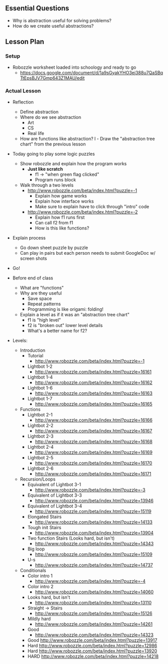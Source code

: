 ## Essential Questions

- Why is abstraction useful for solving problems?
- How do we create useful abstractions?

## Lesson Plan

### Setup

- Robozzle worksheet loaded into schoology and ready to go
    - https://docs.google.com/document/d/1a9sGyakYHO3ej388u7QaSBqTtEpsBJV7Gmp643Z1MAU/edit

### Actual Lesson

- Reflection
    - Define abstraction
    - Where do we see abstraction
        - Art
        - CS
        - Real life
    - How are functions like abstraction?
    l   - Draw the "abstraction tree chart" from the previous lesson
- Today going to play some logic puzzles
    - Show robozzle and explain how the program works
        - **Just like scratch**
            - f1 -> "when green flag clicked"
            - Program runs block 
    - Walk through a two levels
        - http://www.robozzle.com/beta/index.html?puzzle=-1
            - Explain how game works
            - Explain how interface works
            - Make sure to explain have to click through "intro" code
        - http://www.robozzle.com/beta/index.html?puzzle=-2
            - Explain how f1 runs first
            - Can call f2 from f1
            - How is this like functions?
- Explain process
    - Go down sheet puzzle by puzzle
    - Can play in pairs but each person needs to submit GoogleDoc w/ screen shots
- Go!
- Before end of class
    - What are "functions"
    - Why are they useful
        - Save space
        - Repeat patterns
        - Programming is like origami: folding!
    - Explain a level as if it was an "abstraction tree chart"
        - f1 is "high level"
        - f2 is "broken out" lower level details
        - What's a better name for f2?

- Levels:
    - Introduction
        - Tutorial
            - http://www.robozzle.com/beta/index.html?puzzle=-1
        - Lightbot 1-2
            - http://www.robozzle.com/beta/index.html?puzzle=16161
        - Lightbot 1-4
            - http://www.robozzle.com/beta/index.html?puzzle=16162
        - Lightbot 1-6
            - http://www.robozzle.com/beta/index.html?puzzle=16163
        - Lightbot 1-7
            - http://www.robozzle.com/beta/index.html?puzzle=16165
    - Functions
        - Lightbot 2-1
            - http://www.robozzle.com/beta/index.html?puzzle=16166
        - Lightbot 2-2
            - http://www.robozzle.com/beta/index.html?puzzle=16167
        - Lightbot 2-3
            - http://www.robozzle.com/beta/index.html?puzzle=16168
        - Lightbot 2-4
            - http://www.robozzle.com/beta/index.html?puzzle=16169
        - Lightbot 2-5
            - http://www.robozzle.com/beta/index.html?puzzle=16170
        - Lightbot 2-6
            - http://www.robozzle.com/beta/index.html?puzzle=16171
    - Recursion/Loops
        - Equivalent of Lightbot 3-1
            - http://www.robozzle.com/beta/index.html?puzzle=-3
        - Equivalent of Lightbot 3-3
            - http://www.robozzle.com/beta/index.html?puzzle=13946
        - Equivalent of Lightbot 3-4
            - http://www.robozzle.com/beta/index.html?puzzle=15119
        - Elongated Stairs
            - http://www.robozzle.com/beta/index.html?puzzle=14133
        - Tough init Stairs
            - http://www.robozzle.com/beta/index.html?puzzle=13904
        - Two function Stairs (Looks hard, but isn't)
            - http://www.robozzle.com/beta/index.html?puzzle=14343
        - Big loop
            - http://www.robozzle.com/beta/index.html?puzzle=15109
        - U-s
            - http://www.robozzle.com/beta/index.html?puzzle=14737
    - Conditionals
        - Color intro 1
            - http://www.robozzle.com/beta/index.html?puzzle=-4
        - Color intro 2
            - http://www.robozzle.com/beta/index.html?puzzle=14060
        - Looks hard, but isn't
            - http://www.robozzle.com/beta/index.html?puzzle=13110
        - Straight -> Stairs
            - http://www.robozzle.com/beta/index.html?puzzle=15126
        - Mildly hard
            - http://www.robozzle.com/beta/index.html?puzzle=14261
        - Good
            - http://www.robozzle.com/beta/index.html?puzzle=14323
        - Good
            http://www.robozzle.com/beta/index.html?puzzle=13917
        - Hard
            http://www.robozzle.com/beta/index.html?puzzle=12986
        - Hard
            http://www.robozzle.com/beta/index.html?puzzle=13920
        - HARD
            http://www.robozzle.com/beta/index.html?puzzle=14218
